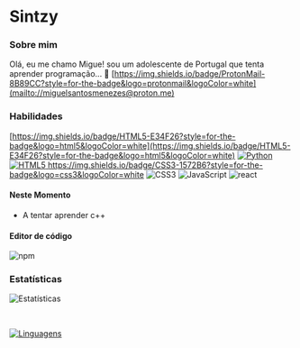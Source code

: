 
# Sintzy

### Sobre mim

Olá, eu me chamo Migue! sou um adolescente de Portugal que tenta aprender programação... 👋
[https://img.shields.io/badge/ProtonMail-8B89CC?style=for-the-badge&logo=protonmail&logoColor=white](mailto://miguelsantosmenezes@proton.me)
### Habilidades
[https://img.shields.io/badge/HTML5-E34F26?style=for-the-badge&logo=html5&logoColor=white](https://img.shields.io/badge/HTML5-E34F26?style=for-the-badge&logo=html5&logoColor=white)
[<img src="https://img.shields.io/badge/Python-04721A" alt="Python"/> <img src="https://img.shields.io/badge/HTML5-FA580C" alt="HTML5"/> ](https://img.shields.io/badge/C%23-239120?style=for-the-badge&logo=c-sharp&logoColor=white)
https://img.shields.io/badge/CSS3-1572B6?style=for-the-badge&logo=css3&logoColor=white
<img src="https://img.shields.io/badge/CSS3-173FF2" alt="CSS3"/> <img src="https://img.shields.io/badge/JavaScript-ffc742" alt="JavaScript"/> 
<img src="https://img.shields.io/badge/React-.js-green" alt="react"/> 


#### Neste Momento
- A tentar aprender c++


#### Editor de código

<img src="https://img.shields.io/badge/Visual--Studio--Code-1380B7" alt="npm"/>

### Estatísticas

![Estatísticas](https://github-readme-stats.vercel.app/api?username=sintzy&show_icons=true&theme=dracula) 
  
<br>
  
[![Linguagens](https://github-readme-stats.vercel.app/api/top-langs/?username=sintzy&layout=compact)](https://github.com/anuraghazra/github-readme-stats)
